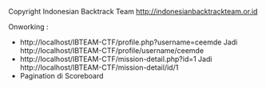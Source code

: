Copyright Indonesian Backtrack Team
http://indonesianbacktrackteam.or.id

Onworking :

- http://localhost/IBTEAM-CTF/profile.php?username=ceemde Jadi http://localhost/IBTEAM-CTF/profile/username/ceemde
- http://localhost/IBTEAM-CTF/mission-detail.php?id=1 Jadi http://localhost/IBTEAM-CTF/mission-detail/id/1
- Pagination di Scoreboard
